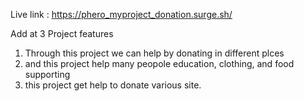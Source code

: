 Live link : https://phero_myproject_donation.surge.sh/

Add at  3 Project features

1. Through this project we can help by donating in different plces
2. and this project help many peopole education, clothing, and food supporting
3. this project get help to donate various site.